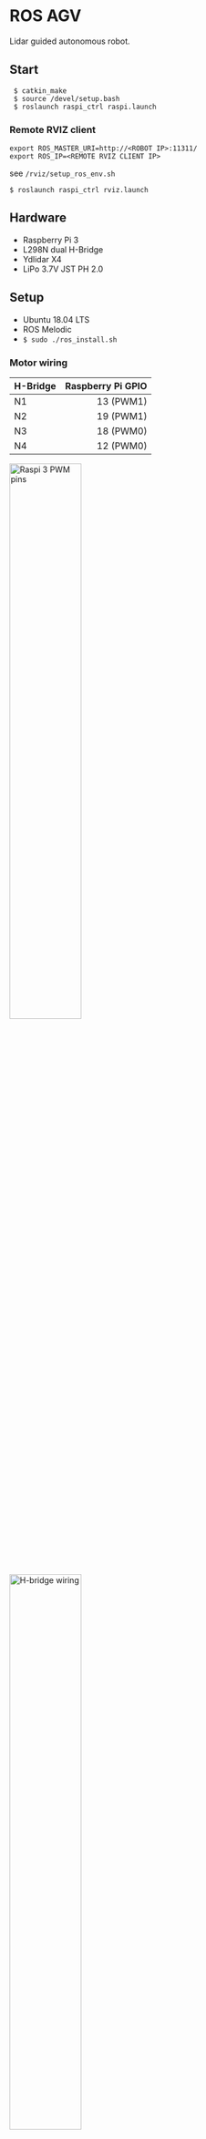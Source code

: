 # ROS AGV  

Lidar guided autonomous robot.  

## Start  
```
 $ catkin_make  
 $ source /devel/setup.bash  
 $ roslaunch raspi_ctrl raspi.launch  
```

### Remote RVIZ client  
```
export ROS_MASTER_URI=http://<ROBOT IP>:11311/
export ROS_IP=<REMOTE RVIZ CLIENT IP> 
```
see `/rviz/setup_ros_env.sh`  
```
$ roslaunch raspi_ctrl rviz.launch
```  

## Hardware  

* Raspberry Pi 3  
* L298N dual H-Bridge  
* Ydlidar X4  
* LiPo 3.7V JST PH 2.0

## Setup  

* Ubuntu 18.04 LTS
* ROS Melodic  
* `$ sudo ./ros_install.sh`  

### Motor wiring  
H-Bridge | Raspberry Pi GPIO
--- | ---: 
N1 | 13 (PWM1)
N2 | 19 (PWM1)
N3 | 18 (PWM0)
N4 | 12 (PWM0)

<img alt="Raspi 3 PWM pins" src="doc/raspberry_pi_3_PWM_pins.png" width="50%">
<img alt="H-bridge wiring" src="doc/wiring_hbrige_raspi.jpg"  width="50%">

[//]: <> (https://funduino.de/nr-34-motoren-mit-h-bruecke-l298n-ansteuern)

## ROS TF  

![TF tree](doc/frames.pdf)  

<img alt="rqt_graph" src="doc/rqt_graph.svg" width="100%">

# Project structure  
```
├── README.md
├── build (gen)
├── devel (gen)
├── doc
│   ├── cad/... 
│   ├── photos/... 
│   ├── frames.pdf
│   ├── raspberry_pi_3_PWM_pins.png
│   ├── rqt_graph.svg
│   └── wiring_hbrige_raspi.jpg
├── ros_install.sh
└── src
    ├── CMakeLists.txt -> /opt/ros/melodic/share/catkin/cmake/toplevel.cmake
    ├── motor_pkg
    │   ├── CMakeLists.txt
    │   ├── bin
    │   │   └── motor_ctrl
    │   ├── package.xml
    │   ├── setup.py
    │   └── src
    │       └── motor_ctrl
    │           ├── __init__.py
    │           ├── motor.py
    │           └── name_ascii.txt
    ├── raspi_ctrl
    │   ├── CMakeLists.txt
    │   ├── launch
    │   │   ├── costmap_configs
    │   │   │   ├── base_local_planner_params.yaml
    │   │   │   ├── costmap_common_params.yaml
    │   │   │   ├── global_costmap_params.yaml
    │   │   │   └── local_costmap_params.yaml
    │   │   ├── mapping_default.launch
    │   │   ├── raspi.launch
    │   │   ├── rviz.launch
    │   │   └── x4_lidar.launch
    │   ├── package.xml
    │   └── rviz
    │       ├── rviz.rviz
    │       └── setup_ros_env.sh
    ├── teleop_twist_keyboard
    └── ydlidar_ros
```

<img alt="robot complete" src="doc/photos/20201101_130622.jpg" width="50%">
<img alt="robot complete" src="doc/photos/20201101_130505.jpg" width="50%">
<img alt="robot complete" src="doc/photos/20201101_130325_croped.jpg" width="50%">

## FreeCAD  

Top power & control | Lidar   
--|-- 
<img alt="cad hbridge" src="doc/cad/RaspiRobot_raspi_base_hbridge.png" width="75%"> | <img alt="cad lidar" src="doc/cad/RaspiRobot_ydliard_mounting_plate_v2.png" width="75%">  
Bottom power  |
<img alt="cad battery" src="doc/cad/RaspiRobot_battery_bottom.png" width="75%"> | 